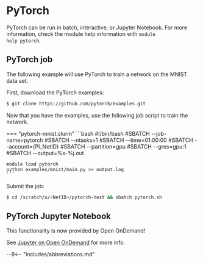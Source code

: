 # PyTorch
PyTorch can be run in batch, interactive, or Jupyter Notebook. For more information, check the module help information with <code>module help pytorch</code>.

## PyTorch job
The following example will use PyTorch to train a network on the MNIST data set.

First, download the PyTorch examples:
```bash
$ git clone https://github.com/pytorch/examples.git
```

Now that you have the examples, use the following job script to train the network.

=== "pytorch-mnist.slurm"
    ```bash
    #!/bin/bash
    #SBATCH --job-name=pytorch
    #SBATCH --ntasks=1
    #SBATCH --time=01:00:00
    #SBATCH --account={PI_NetID}
    #SBATCH --partition=gpu
    #SBATCH --gres=gpu:1
    #SBATCH --output=%x-%j.out
    
    module load pytorch                   
    python examples/mnist/main.py >> output.log  
    ```

Submit the job:
```bash
$ cd /scratch/u/<NetID>/pytorch-test && sbatch pytorch.sh
```

## PyTorch Jupyter Notebook
This functionality is now provided by Open OnDemand!

See [Jupyter on Open OnDemand](../user-guide/access/ondemand.md#jupyter-notebooks) for more info.

--8<-- "includes/abbreviations.md"